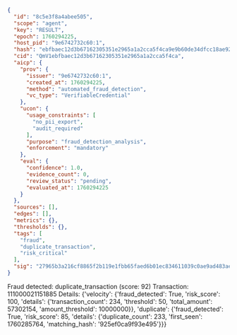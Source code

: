 ```json
{
  "id": "8c5e3f8a4abee505",
  "scope": "agent",
  "key": "RESULT",
  "epoch": 1760294225,
  "host_pid": "9e6742732c60:1",
  "hash": "ebfbaec12d3b67162305351e2965a1a2cca5f4ca9e9b60de34dfcc18ae92a99c",
  "cid": "QmV1ebfbaec12d3b67162305351e2965a1a2cca5f4ca",
  "aicp": {
    "prov": {
      "issuer": "9e6742732c60:1",
      "created_at": 1760294225,
      "method": "automated_fraud_detection",
      "vc_type": "VerifiableCredential"
    },
    "ucon": {
      "usage_constraints": [
        "no_pii_export",
        "audit_required"
      ],
      "purpose": "fraud_detection_analysis",
      "enforcement": "mandatory"
    },
    "eval": {
      "confidence": 1.0,
      "evidence_count": 0,
      "review_status": "pending",
      "evaluated_at": 1760294225
    }
  },
  "sources": [],
  "edges": [],
  "metrics": {},
  "thresholds": {},
  "tags": [
    "fraud",
    "duplicate_transaction",
    "risk_critical"
  ],
  "sig": "27965b3a216cf8865f2b119e1fbb65faed6b01ec834611039c0ae9ad483ae0e0"
}
```

Fraud detected: duplicate_transaction (score: 92)
Transaction: 111000021151885
Details: {'velocity': {'fraud_detected': True, 'risk_score': 100, 'details': {'transaction_count': 234, 'threshold': 50, 'total_amount': 57302154, 'amount_threshold': 10000000}}, 'duplicate': {'fraud_detected': True, 'risk_score': 85, 'details': {'duplicate_count': 233, 'first_seen': 1760285764, 'matching_hash': '925ef0ca9f93e495'}}}